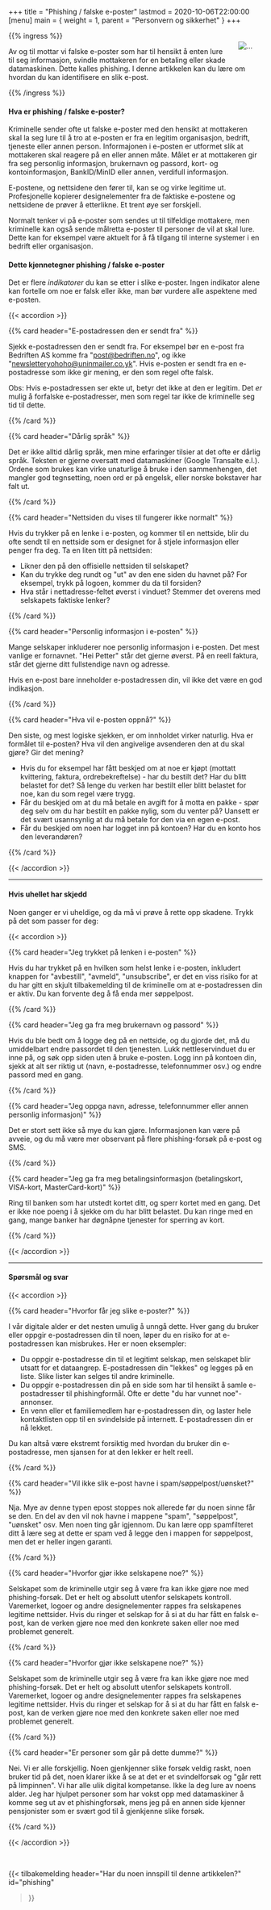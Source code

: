 +++
title = "Phishing / falske e-poster"
lastmod = 2020-10-06T22:00:00
[menu]
main = { weight = 1, parent = "Personvern og sikkerhet" }
+++

<!-- markdownlint-disable MD033 -->

<img
 src="illustrasjon.png"
 align="right"
 class="responsive"
 alt="..."
 style="padding: 20px">

{{% ingress %}}

Av og til mottar vi falske e-poster som har til hensikt å enten lure til seg informasjon, svindle
mottakeren for en betaling eller skade datamaskinen. Dette kalles phishing. I denne artikkelen kan
du lære om hvordan du kan identifisere en slik e-post.

{{% /ingress %}}

#### Hva er phishing / falske e-poster?

Kriminelle sender ofte ut falske e-poster med den hensikt at mottakeren skal la seg lure til å tro
at e-posten er fra en legitim organisasjon, bedrift, tjeneste eller annen person. Informajonen i
e-posten er utformet slik at mottakeren skal reagere på en eller annen måte. Målet er at mottakeren
gir fra seg personlig informasjon, brukernavn og passord, kort- og kontoinformasjon, BankID/MinID
eller annen, verdifull informasjon.

E-postene, og nettsidene den fører til, kan se og virke legitime ut. Profesjonelle kopierer
designelementer fra de faktiske e-postene og nettsidene de prøver å etterlikne. Et trent øye ser
forskjell.

Normalt tenker vi på e-poster som sendes ut til tilfeldige mottakere, men kriminelle kan også sende
målretta e-poster til personer de vil at skal lure. Dette kan for eksempel være aktuelt for å få
tilgang til interne systemer i en bedrift eller organisasjon.

#### Dette kjennetegner phishing / falske e-poster

Det er flere *indikatorer* du kan se etter i slike e-poster. Ingen indikator alene kan fortelle om
noe er falsk eller ikke, man bør vurdere alle aspektene med e-posten.

{{< accordion >}}

{{% card header="E-postadressen den er sendt fra" %}}

Sjekk e-postadressen den er sendt fra. For eksempel bør en e-post fra Bedriften AS komme fra
"<post@bedriften.no>", og ikke "<newsletteryohoho@uninmailer.co.yk>". Hvis e-posten er sendt fra en
e-postadresse som ikke gir mening, er den som regel ofte falsk.

Obs: Hvis e-postadressen ser ekte ut, betyr det ikke at den er legitim. Det *er* mulig å forfalske
e-postadresser, men som regel tar ikke de kriminelle seg tid til dette.

{{% /card %}}

{{% card header="Dårlig språk" %}}

Det er ikke alltid dårlig språk, men mine erfaringer tilsier at det ofte er dårlig språk. Teksten er
gjerne oversatt med datamaskiner (Google Transalte e.l.). Ordene som brukes kan virke unaturlige å
bruke i den sammenhengen, det mangler god tegnsetting, noen ord er på engelsk, eller norske
bokstaver har falt ut.

{{% /card %}}

{{% card header="Nettsiden du vises til fungerer ikke normalt" %}}

Hvis du trykker på en lenke i e-posten, og kommer til en nettside, blir du ofte sendt til en
nettside som er designet for å stjele informasjon eller penger fra deg. Ta en liten titt på
nettsiden:

- Likner den på den offisielle nettsiden til selskapet?  
- Kan du trykke deg rundt og "ut" av den ene siden du havnet på? For eksempel, trykk på logoen,
kommer du da til forsiden?  
- Hva står i nettadresse-feltet øverst i vinduet? Stemmer det overens med selskapets faktiske
lenker?

{{% /card %}}

{{% card header="Personlig informasjon i e-posten" %}}

Mange selskaper inkluderer noe personlig informasjon i e-posten. Det mest vanlige er fornavnet. "Hei
Petter" står det gjerne øverst. På en reell faktura, står det gjerne ditt fullstendige navn og
adresse.

Hvis en e-post bare inneholder e-postadressen din, vil ikke det være en god indikasjon.

{{% /card %}}

{{% card header="Hva vil e-posten oppnå?" %}}

Den siste, og mest logiske sjekken, er om innholdet virker naturlig. Hva er formålet til e-posten?
Hva vil den angivelige avsenderen den at du skal gjøre? Gir det mening?

- Hvis du for eksempel har fått beskjed om at noe er kjøpt (mottatt kvittering, faktura,
ordrebekreftelse) - har du bestilt det? Har du blitt belastet for det? Så lenge du verken har
bestilt eller blitt belastet for noe, kan du som regel være trygg.  
- Får du beskjed om at du må betale en avgift for å motta en pakke - spør deg selv om du har bestilt
en pakke nylig, som du venter på? Uansett er det svært usannsynlig at du må betale for den via en
egen e-post.
- Får du beskjed om noen har logget inn på kontoen? Har du en konto hos den leverandøren?

{{% /card %}}

{{< /accordion >}}

---

#### Hvis uhellet har skjedd

Noen ganger er vi uheldige, og da må vi prøve å rette opp skadene. Trykk på det som passer for deg:

{{< accordion >}}

{{% card header="Jeg trykket på lenken i e-posten" %}}

Hvis du har trykket på en hvilken som helst lenke i e-posten, inkludert knappen for "avbestill",
"avmeld", "unsubscribe", er det en viss risiko for at du har gitt en skjult tilbakemelding til de
kriminelle om at e-postadressen din er aktiv. Du kan forvente deg å få enda mer søppelpost.

{{% /card %}}

{{% card header="Jeg ga fra meg brukernavn og passord" %}}

Hvis du ble bedt om å logge deg på en nettside, og du gjorde det, må du umiddelbart endre passordet
til den tjenesten. Lukk nettleservinduet du er inne på, og søk opp siden uten å bruke e-posten. Logg
inn på kontoen din, sjekk at alt ser riktig ut (navn, e-postadresse, telefonnummer osv.) og endre
passord med en gang.

{{% /card %}}

{{% card header="Jeg oppga navn, adresse, telefonnummer eller annen personlig informasjon)" %}}

Det er stort sett ikke så mye du kan gjøre. Informasjonen kan være på avveie, og du må være mer
observant på flere phishing-forsøk på e-post og SMS.

{{% /card %}}

{{% card header="Jeg ga fra meg betalingsinformasjon (betalingskort, VISA-kort, MasterCard-kort)"
%}}

Ring til banken som har utstedt kortet ditt, og sperr kortet med en gang. Det er ikke noe poeng i å
sjekke om du har blitt belastet. Du kan ringe med en gang, mange banker har døgnåpne tjenester for
sperring av kort.

{{% /card %}}

{{< /accordion >}}

---

#### Spørsmål og svar

{{< accordion >}}

{{% card header="Hvorfor får jeg slike e-poster?" %}}

I vår digitale alder er det nesten umulig å unngå dette. Hver gang du bruker eller oppgir
e-postadressen din til noen, løper du en risiko for at e-postadressen kan misbrukes. Her er noen
eksempler:

- Du oppgir e-postadresse din til et legitimt selskap, men selskapet blir utsatt for et dataangrep.
E-postadressen din "lekkes" og legges på en liste. Slike lister kan selges til andre kriminelle.  
- Du oppgir e-postadressen din på en side som har til hensikt å samle e-postadresser til
phishingformål. Ofte er dette "du har vunnet noe"-annonser.  
- En venn eller et familiemedlem har e-postadressen din, og laster hele kontaktlisten opp til en
svindelside på internett. E-postadressen din er nå lekket.

Du kan altså være ekstremt forsiktig med hvordan du bruker din e-postadresse, men sjansen for at den
lekker er helt reell.

{{% /card %}}

{{% card header="Vil ikke slik e-post havne i spam/søppelpost/uønsket?" %}}

Nja. Mye av denne typen epost stoppes nok allerede før du noen sinne får se den. En del av den vil
nok havne i mappene "spam", "søppelpost", "uønsket" osv. Men noen ting går igjennom. Du kan lære opp
spamfilteret ditt å lære seg at dette er spam ved å legge den i mappen for søppelpost, men det er
heller ingen garanti.

{{% /card %}}

{{% card header="Hvorfor gjør ikke selskapene noe?" %}}

Selskapet som de kriminelle utgir seg å være fra kan ikke gjøre noe med phishing-forsøk. Det er helt
og absolutt utenfor selskapets kontroll. Varemerket, logoer og andre designelementer rappes fra
selskapenes legitime nettsider. Hvis du ringer et selskap for å si at du har fått en falsk e-post,
kan de verken gjøre noe med den konkrete saken eller noe med problemet generelt.

{{% /card %}}

{{% card header="Hvorfor gjør ikke selskapene noe?" %}}

Selskapet som de kriminelle utgir seg å være fra kan ikke gjøre noe med phishing-forsøk. Det er helt
og absolutt utenfor selskapets kontroll. Varemerket, logoer og andre designelementer rappes fra
selskapenes legitime nettsider. Hvis du ringer et selskap for å si at du har fått en falsk e-post,
kan de verken gjøre noe med den konkrete saken eller noe med problemet generelt.

{{% /card %}}

{{% card header="Er personer som går på dette dumme?" %}}

Nei. Vi er alle forskjellig. Noen gjenkjenner slike forsøk veldig raskt, noen bruker tid på det,
noen klarer ikke å se at det er et svindelforsøk og "går rett på limpinnen". Vi har alle ulik
digital kompetanse. Ikke la deg lure av noens alder. Jeg har hjulpet personer som har vokst opp med
datamaskiner å komme seg ut av et phishingforsøk, mens jeg på en annen side kjenner pensjonister som
er svært god til å gjenkjenne slike forsøk.

{{% /card %}}

{{< /accordion >}}

<br>

{{< tilbakemelding
header="Har du noen innspill til denne artikkelen?"
id="phishing"
>}}
